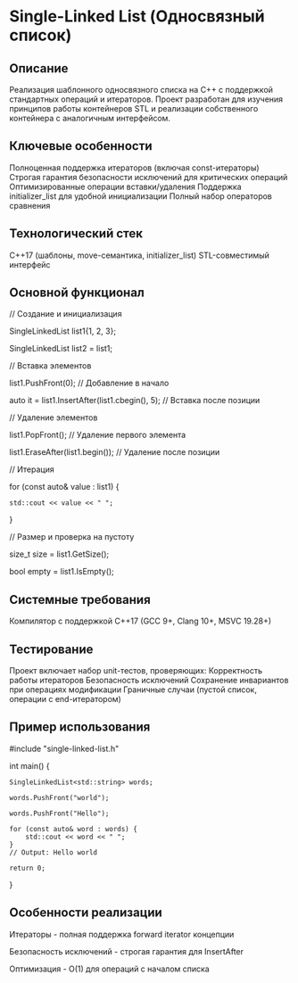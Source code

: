 # Single-Linked List (Односвязный список)

## Описание
Реализация шаблонного односвязного списка на C++ с поддержкой стандартных операций и итераторов. Проект разработан для изучения принципов работы контейнеров STL и реализации собственного контейнера с аналогичным интерфейсом.

## Ключевые особенности
Полноценная поддержка итераторов (включая const-итераторы)
Строгая гарантия безопасности исключений для критических операций
Оптимизированные операции вставки/удаления
Поддержка initializer_list для удобной инициализации
Полный набор операторов сравнения

## Технологический стек
C++17 (шаблоны, move-семантика, initializer_list)
STL-совместимый интерфейс

## Основной функционал

// Создание и инициализация

SingleLinkedList<int> list1{1, 2, 3};

SingleLinkedList<int> list2 = list1;

// Вставка элементов

list1.PushFront(0);           // Добавление в начало

auto it = list1.InsertAfter(list1.cbegin(), 5);  // Вставка после позиции

// Удаление элементов

list1.PopFront();             // Удаление первого элемента

list1.EraseAfter(list1.begin()); // Удаление после позиции

// Итерация

for (const auto& value : list1) {

    std::cout << value << " ";

}

// Размер и проверка на пустоту

size_t size = list1.GetSize();

bool empty = list1.IsEmpty();

## Системные требования
Компилятор с поддержкой C++17 (GCC 9+, Clang 10+, MSVC 19.28+)

## Тестирование
Проект включает набор unit-тестов, проверяющих:
Корректность работы итераторов
Безопасность исключений
Сохранение инвариантов при операциях модификации
Граничные случаи (пустой список, операции с end-итератором)

## Пример использования
#include "single-linked-list.h"

int main() {

    SingleLinkedList<std::string> words;
    
    words.PushFront("world");
    
    words.PushFront("Hello");
    
    for (const auto& word : words) {
        std::cout << word << " ";
    }
    // Output: Hello world
    
    return 0;
}

## Особенности реализации

Итераторы - полная поддержка forward iterator концепции

Безопасность исключений - строгая гарантия для InsertAfter

Оптимизация - O(1) для операций с началом списка
